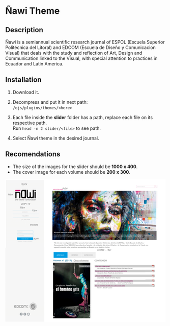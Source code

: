 # Ñawi Theme
## Description

Ñawi is a semiannual scientific research journal of ESPOL (Escuela Superior Politécnica del Litoral) and EDCOM (Escuela de Diseño y Comunicacion Visual) that deals with the study and reflection of Art, Design and Communication linked to the Visual, with special attention to practices in Ecuador and Latin America.

## Installation

1. Download it.

1. Decompress and put it in next path: <br>
`/ojs/plugins/themes/<here>`

1. Each file inside the **slider** folder has a path, replace each file on its respective path. <br>
Run `head -n 2 slider/<file>` to see path.

1. Select Ñawi theme in the desired journal.

## Recomendations

* The size of the images for the slider should be **1000 x 400**.
* The cover image for each volume should be **200 x 300**.

![Ñawi](https://github.com/Ksantacr/nawi/blob/master/colores.gif)
